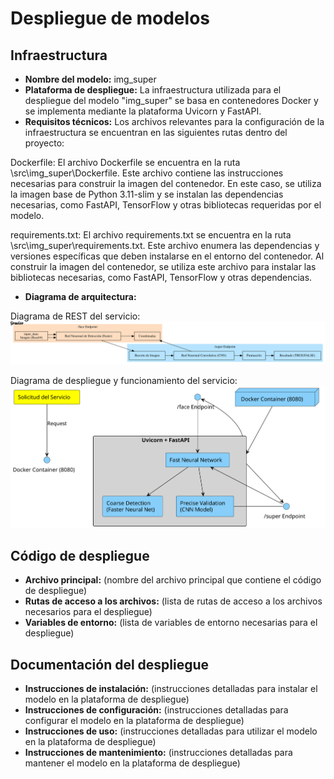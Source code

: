 # Despliegue de modelos

## Infraestructura

- **Nombre del modelo:** img_super
- **Plataforma de despliegue:** La infraestructura utilizada para el despliegue del modelo "img_super" se basa en contenedores Docker y se implementa mediante la plataforma Uvicorn y FastAPI.
- **Requisitos técnicos:**  Los archivos relevantes para la configuración de la infraestructura se encuentran en las siguientes rutas dentro del proyecto:

Dockerfile: El archivo Dockerfile se encuentra en la ruta \src\img_super\Dockerfile. Este archivo contiene las instrucciones necesarias para construir la imagen del contenedor. En este caso, se utiliza la imagen base de Python 3.11-slim y se instalan las dependencias necesarias, como FastAPI, TensorFlow y otras bibliotecas requeridas por el modelo.

requirements.txt: El archivo requirements.txt se encuentra en la ruta \src\img_super\requirements.txt. Este archivo enumera las dependencias y versiones específicas que deben instalarse en el entorno del contenedor. Al construir la imagen del contenedor, se utiliza este archivo para instalar las bibliotecas necesarias, como FastAPI, TensorFlow y otras dependencias.
- **Diagrama de arquitectura:**

Diagrama de REST del servicio:
![Diagrama de REST del servicio](images/svg.svg)

Diagrama de despliegue y funcionamiento del servicio:
![Diagrama de despliegue y funcionamiento del servicio](images/full-diagrama.svg)

## Código de despliegue

- **Archivo principal:** (nombre del archivo principal que contiene el código de despliegue)
- **Rutas de acceso a los archivos:** (lista de rutas de acceso a los archivos necesarios para el despliegue)
- **Variables de entorno:** (lista de variables de entorno necesarias para el despliegue)

## Documentación del despliegue

- **Instrucciones de instalación:** (instrucciones detalladas para instalar el modelo en la plataforma de despliegue)
- **Instrucciones de configuración:** (instrucciones detalladas para configurar el modelo en la plataforma de despliegue)
- **Instrucciones de uso:** (instrucciones detalladas para utilizar el modelo en la plataforma de despliegue)
- **Instrucciones de mantenimiento:** (instrucciones detalladas para mantener el modelo en la plataforma de despliegue)
